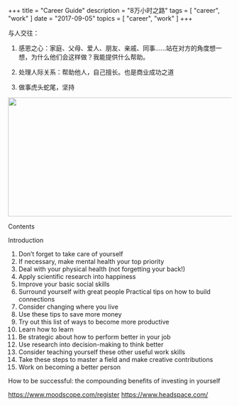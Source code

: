 +++
title = "Career Guide"
description = "8万小时之路"
tags = [
    "career",
    "work"
]
date = "2017-09-05"
topics = [
    "career",
    "work"
]
+++

与人交往：

1. 感恩之心：家庭、父母、爱人、朋友、亲戚、同事……站在对方的角度想一想，为什么他们会这样做？我能提供什么帮助。

2. 处理人际关系：帮助他人，自己擅长。也是商业成功之道

3. 做事虎头蛇尾，坚持


<img src="https://cdn.80000hours.org/wp-content/uploads/2017/06/80K_articles_personalfitformula_V5.jpg" height="268" width="1024" />




Contents

Introduction

1. Don’t forget to take care of yourself
2. If necessary, make mental health your top priority
3. Deal with your physical health (not forgetting your back!)
4. Apply scientific research into happiness
5. Improve your basic social skills
6. Surround yourself with great people
Practical tips on how to build connections
7. Consider changing where you live
8. Use these tips to save more money
9. Try out this list of ways to become more productive
10. Learn how to learn
11. Be strategic about how to perform better in your job
12. Use research into decision-making to think better
13. Consider teaching yourself these other useful work skills
14. Take these steps to master a field and make creative contributions
15. Work on becoming a better person

How to be successful: the compounding benefits of investing in yourself


https://www.moodscope.com/register
https://www.headspace.com/

